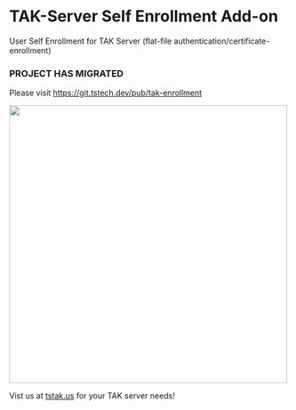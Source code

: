 # TAK-Server Self Enrollment Add-on
User Self Enrollment for TAK Server (flat-file authentication/certificate-enrollment)

### PROJECT HAS MIGRATED ###

Please visit https://git.tstech.dev/pub/tak-enrollment
 
<img src="https://github.com/tstechnologies/tak-enrollment/blob/main/enrollment-setup/raw-files/enrollment/static/tstak.png" width="500"/>

Vist us at [tstak.us](https://tstak.us) for your TAK server needs!
